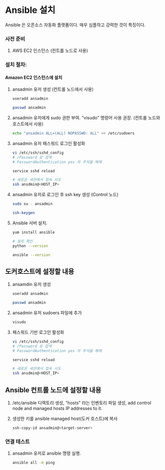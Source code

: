 # Ansible 설치

Ansible 은 오픈소스 자동화 플랫폼이다. 매우 심플하고 강력한 것이 특징이다. 

### 사전 준비

1. AWS EC2 인스턴스 (컨트롤 노드로 사용)

### 설치 절차:
#### Amazon EC2 인스턴스에 설치
   
1. ansadmin 유저 생성 (컨트롤 노드에서 사용)  
   ```sh
   useradd ansadmin

   passwd ansadmin
   ```
1. ansadmin 유저에게 sudo 권한 부여. "visudo" 명령어 사용 권장. (컨트롤 노드와 호스트에서 사용)
   ```sh
   echo "ansadmin ALL=(ALL) NOPASSWD: ALL" >> /etc/sudoers
   ```
1. ansadmin 유저 패스워드 로그인 활성화
   ```sh
   vi /etc/ssh/sshd_config
   # /Password 로 검색
   # PasswordAuthentication yes 의 주석을 해제

   service sshd reload

   # 새로운 세션에서 접속 시도
   ssh ansdmin@<HOST_IP>
   ```
1. ansadmin 유저로 로그인 후 ssh key 생성 (Control 노드)
   ```sh 
   sudo su - ansadmin

   ssh-keygen
   ```

1. Ansible 서버 설치. 
   ```sh
   yum install ansible
   
   # 설치 확인 
   python --version

   ansible --version
   ```

## 도커호스트에 설정할 내용
1. ansamdin 유저 생성
   ```sh
   useradd ansadmin

   passwd ansadmin
   ```
1. ansadmin 유저 sudoers 파일에 추가
   ```sh
   visudo
   ```
1. 패스워드 기반 로그인 활성화
   ```sh
   vi /etc/ssh/sshd_config
   # /Password 로 검색
   # PasswordAuthentication yes 의 주석을 해제

   service sshd reload

   # 새로운 세션에서 접속 시도
   ssh ansdmin@<HOST_IP>
   ```

## Ansible 컨트롤 노드에 설정할 내용

1. /etc/ansible 디렉토리 생성,  "hosts" 라는 인벤토리 파일 생성, add control node and managed hosts IP addresses to it. 

1. 생성한 키를 ansible managed host(도커 호스트)에 복사
   ```sh 
   ssh-copy-id ansadmin@<target-server>
   ```

### 연결 테스트

1. ansadmin 유저로 ansible 명령 실행.
   ```sh 
   ansible all -m ping
   ```
